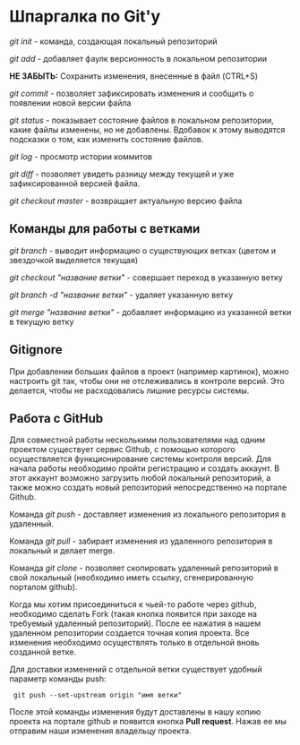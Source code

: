 # Шпаргалка по Git'у


_git init_ - команда, создающая локальный репозиторий

_git add_ - добавляет фаулк версионность в локальном репозитории 

**НЕ ЗАБЫТЬ:** Сохранить изменения, внесенные в файл (CTRL+S) 

_git commit_ - позволяет зафиксировать изменения и сообщить о появлении новой версии файла

_git status_ - показывает состояние файлов в локальном репозитории, какие файлы изменены, но не добавлены. Вдобавок к этому выводятся подсказки о том, как изменить состояние файлов.

_git log_ - просмотр истории коммитов

_git diff_ - позволяет увидеть разницу между текущей и уже зафиксированной версией файла.

_git checkout master_ - возвращает актуальную версию файла

## Команды для работы с ветками

_git branch_ - выводит информацию о существующих ветках (цветом и звездочкой выделяется текущая)

_git checkout "название ветки"_ - совершает переход в указанную ветку

_git branch -d "название ветки"_ - удаляет указанную ветку

_git merge "название ветки"_ - добавляет информацию из указанной ветки в текущую ветку

## Gitignore

При добавлении больших файлов в проект (например картинок), можно настроить git так, чтобы они не отслеживались в контроле версий. Это делается, чтобы не расходовались лишние ресурсы системы.

## Работа с GitHub

Для совместной работы несколькими пользователями над одним проектом существует сервис Github, с помощью которого осуществляется функционирование системы контроля версий.
Для начала работы необходимо пройти регистрацию и создать аккаунт. В этот аккаунт возможно загрузить любой локальный репозиторий, а также можно создать новый репозиторий непосредственно на портале Github.

Команда _git push_ - доставляет изменения из локального репозитория в удаленный.

Команда _git pull_ - забирает изменения из удаленного репозитория в локальный и делает merge.

Команда _git clone_ - позволяет скопировать удаленный репозиторий в свой локальный (необходимо иметь ссылку, сгенерированную порталом github).

Когда мы хотим присоединиться к чьей-то работе через github, необходимо сделать Fork (такая кнопка появится при заходе на требуемый удаленный репозиторий). После ее нажатия в нашем удаленном репозитории создается точная копия проекта. Все изменения необходимо осуществлять только в отдельной вновь созданной ветке.

Для доставки изменений с отдельной ветки существует удобный параметр команды push: 

     git push --set-upstream origin "имя ветки"

После этой команды изменения будут доставлены в нашу копию проекта на портале github и появится кнопка **Pull request**. Нажав ее мы отправим наши изменения владельцу проекта.

